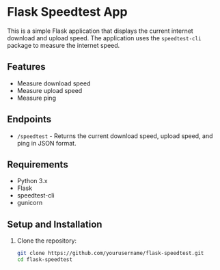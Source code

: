 # Flask Speedtest App

This is a simple Flask application that displays the current internet download and upload speed. The application uses the `speedtest-cli` package to measure the internet speed.

## Features

- Measure download speed
- Measure upload speed
- Measure ping

## Endpoints

- `/speedtest` - Returns the current download speed, upload speed, and ping in JSON format.

## Requirements

- Python 3.x
- Flask
- speedtest-cli
- gunicorn

## Setup and Installation

1. Clone the repository:
   ```bash
   git clone https://github.com/yourusername/flask-speedtest.git
   cd flask-speedtest
